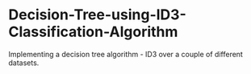 # Decision-Tree-using-ID3-Classification-Algorithm
Implementing a decision tree algorithm - ID3 over a couple of different datasets.
